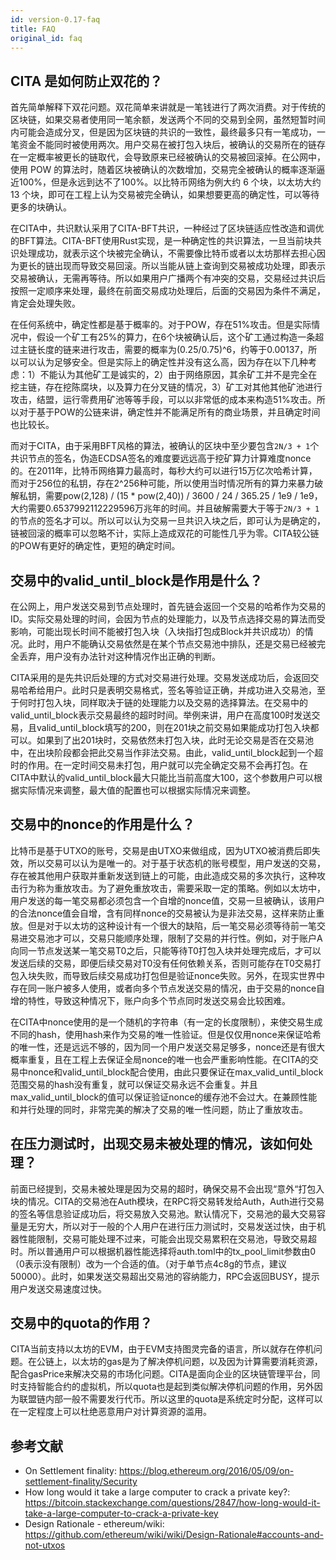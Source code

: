 ```yaml
---
id: version-0.17-faq
title: FAQ
original_id: faq
---
```

## CITA 是如何防止双花的？

首先简单解释下双花问题。双花简单来讲就是一笔钱进行了两次消费。对于传统的区块链，如果交易者使用同一笔余额，发送两个不同的交易到全网，虽然短暂时间内可能会造成分叉，但是因为区块链的共识的一致性，最终最多只有一笔成功，一笔资金不能同时被使用两次。用户交易在被打包入块后，被确认的交易所在的链存在一定概率被更长的链取代，会导致原来已经被确认的交易被回滚掉。在公网中，使用 POW 的算法时，随着区块被确认的次数增加，交易完全被确认的概率逐渐逼近100%，但是永远到达不了100%。以比特币网络为例大约 6 个块，以太坊大约 13 个块，即可在工程上认为交易被完全确认，如果想要更高的确定性，可以等待更多的块确认。

在CITA中，共识默认采用了CITA-BFT共识，一种经过了区块链适应性改造和调优的BFT算法。CITA-BFT使用Rust实现，是一种确定性的共识算法，一旦当前块共识处理成功，就表示这个块被完全确认，不需要像比特币或者以太坊那样去担心因为更长的链出现而导致交易回滚。所以当能从链上查询到交易被成功处理，即表示交易被确认，无需再等待。所以如果用户广播两个有冲突的交易，交易经过共识后按照一定顺序来处理，最终在前面交易成功处理后，后面的交易因为条件不满足，肯定会处理失败。

在任何系统中，确定性都是基于概率的。对于POW，存在51%攻击。但是实际情况中，假设一个矿工有25%的算力，在6个块被确认后，这个矿工通过构造一条超过主链长度的链来进行攻击，需要的概率为(0.25/0.75)^6，约等于0.00137，所以可以认为足够安全。但是实际上的确定性并没有这么高，因为存在以下几种考虑：1）不能认为其他矿工是诚实的，2）由于网络原因，其余矿工并不是完全在挖主链，存在挖陈腐块，以及算力在分叉链的情况，3）矿工对其他其他矿池进行攻击，结盟，运行零费用矿池等等手段，可以以非常低的成本来构造51%攻击。所以对于基于POW的公链来讲，确定性并不能满足所有的商业场景，并且确定时间也比较长。

而对于CITA，由于采用BFT风格的算法，被确认的区块中至少要包含`2N/3 + 1`个共识节点的签名，伪造ECDSA签名的难度要远远高于挖矿算力计算难度nonce的。在2011年，比特币网络算力最高时，每秒大约可以进行15万亿次哈希计算，而对于256位的私钥，存在2^256种可能，所以使用当时情况所有的算力来暴力破解私钥，需要pow(2,128) / (15 * pow(2,40)) / 3600 / 24 / 365.25 / 1e9 / 1e9， 大约需要0.6537992112229596万兆年的时间。并且破解需要大于等于`2N/3 + 1`的节点的签名才可以。所以可以认为交易一旦共识入块之后，即可认为是确定的，链被回滚的概率可以忽略不计，实际上造成双花的可能性几乎为零。CITA较公链的POW有更好的确定性，更短的确定时间。

## 交易中的valid_until_block是作用是什么？

在公网上，用户发送交易到节点处理时，首先链会返回一个交易的哈希作为交易的ID。实际交易处理的时间，会因为节点的处理能力，以及节点选择交易的算法而受影响，可能出现长时间不能被打包入块（入块指打包成Block并共识成功）的情况。此时，用户不能确认交易依然是在某个节点交易池中排队，还是交易已经被完全丢弃，用户没有办法针对这种情况作出正确的判断。

CITA采用的是先共识后处理的方式对交易进行处理。交易发送成功后，会返回交易哈希给用户。此时只是表明交易格式，签名等验证正确，并成功进入交易池，至于何时打包入块，同样取决于链的处理能力以及交易的选择算法。在交易中的valid_until_block表示交易最终的超时时间。举例来讲，用户在高度100时发送交易，且valid_until_block填写的200，则在201块之前交易如果能成功打包入块都可以。如果到了出201块时，交易依然未打包入块，此时无论交易是否在交易池中，在出块阶段都会把此交易当作非法交易。由此，valid_until_block起到一个超时的作用。在一定时间交易未打包，用户就可以完全确定交易不会再打包。在CITA中默认的valid_until_block最大只能比当前高度大100，这个参数用户可以根据实际情况来调整，最大值的配置也可以根据实际情况来调整。

## 交易中的nonce的作用是什么？

比特币是基于UTXO的账号，交易是由UTXO来做组成，因为UTXO被消费后即失效，所以交易可以认为是唯一的。对于基于状态机的账号模型，用户发送的交易，存在被其他用户获取并重新发送到链上的可能，由此造成交易的多次执行，这种攻击行为称为重放攻击。为了避免重放攻击，需要采取一定的策略。例如以太坊中，用户发送的每一笔交易都必须包含一个自增的nonce值，交易一旦被确认，该用户的合法nonce值会自增，含有同样nonce的交易被认为是非法交易，这样来防止重放。但是对于以太坊的这种设计有一个很大的缺陷，后一笔交易必须等待前一笔交易进交易池才可以，交易只能顺序处理，限制了交易的并行性。例如，对于账户A向同一节点发送某一笔交易T0之后，只能等待T0打包入块并处理完成后，才可以发送后续的交易，即便后续交易对T0没有任何依赖关系，否则可能存在T0交易打包入块失败，而导致后续交易成功打包但是验证nonce失败。另外，在现实世界中存在同一账户被多人使用，或者向多个节点发送交易的情况，由于交易的nonce自增的特性，导致这种情况下，账户向多个节点同时发送交易会比较困难。

在CITA中nonce使用的是一个随机的字符串（有一定的长度限制），来使交易生成不同的hash，使用hash来作为交易的唯一性验证。但是仅仅用nonce来保证哈希的唯一性，还是远远不够的，因为同一个用户发送交易足够多，nonce还是有很大概率重复，且在工程上去保证全局nonce的唯一也会严重影响性能。在CITA的交易中nonce和valid_until_block配合使用，由此只要保证在max_valid_until_block范围交易的hash没有重复，就可以保证交易永远不会重复。并且max_valid_until_block的值可以保证验证nonce的缓存池不会过大。在兼顾性能和并行处理的同时，非常完美的解决了交易的唯一性问题，防止了重放攻击。

## 在压力测试时，出现交易未被处理的情况，该如何处理？

前面已经提到，交易未被处理是因为交易的超时，确保交易不会出现“意外“打包入块的情况。CITA的交易池在Auth模块，在RPC将交易转发给Auth，Auth进行交易的签名等信息验证成功后，将交易放入交易池。默认情况下，交易池的最大交易容量是无穷大，所以对于一般的个人用户在进行压力测试时，交易发送过快，由于机器性能限制，交易可能处理不过来，可能会出现交易累积在交易池，导致交易超时。所以普通用户可以根据机器性能选择将auth.toml中的tx_pool_limit参数由0（0表示没有限制）改为一个合适的值。（对于单节点4c8g的节点，建议50000）。此时，如果发送交易超出交易池的容纳能力，RPC会返回BUSY，提示用户发送交易速度过快。

## 交易中的quota的作用？

CITA当前支持以太坊的EVM，由于EVM支持图灵完备的语言，所以就存在停机问题。在公链上，以太坊的gas是为了解决停机问题，以及因为计算需要消耗资源，配合gasPrice来解决交易的市场化问题。CITA是面向企业的区块链管理平台，同时支持智能合约的虚拟机，所以quota也是起到类似解决停机问题的作用，另外因为联盟链内部一般不需要发行代币。所以这里的quota是系统定时分配，这样可以在一定程度上可以杜绝恶意用户对计算资源的滥用。

## 参考文献

- On Settlement finality: <https://blog.ethereum.org/2016/05/09/on-settlement-finality/Security>
- How long would it take a large computer to crack a private key?: <https://bitcoin.stackexchange.com/questions/2847/how-long-would-it-take-a-large-computer-to-crack-a-private-key>
- Design Rationale - ethereum/wiki: <https://github.com/ethereum/wiki/wiki/Design-Rationale#accounts-and-not-utxos>